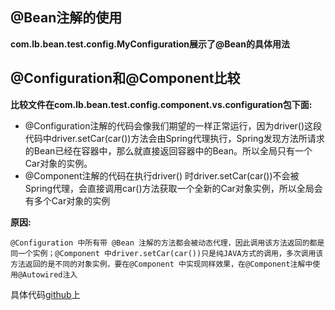 ## @Bean注解的使用
**com.lb.bean.test.config.MyConfiguration展示了@Bean的具体用法**


## @Configuration和@Component比较
**比较文件在com.lb.bean.test.config.component.vs.configuration包下面:**

*   @Configuration注解的代码会像我们期望的一样正常运行，因为driver()这段代码中driver.setCar(car())方法会由Spring代理执行，Spring发现方法所请求的Bean已经在容器中，那么就直接返回容器中的Bean。所以全局只有一个Car对象的实例。
*   @Component注解的代码在执行driver() 时driver.setCar(car())不会被Spring代理，会直接调用car()方法获取一个全新的Car对象实例，所以全局会有多个Car对象的实例

**原因:**

    @Configuration 中所有带 @Bean 注解的方法都会被动态代理，因此调用该方法返回的都是同一个实例；@Component 中driver.setCar(car())只是纯JAVA方式的调用，多次调用该方法返回的是不同的对象实例，要在@Component 中实现同样效果，在@Component注解中使用@Autowired注入
    
具体代码[github](https://github.com/lb7517/bean-test.git)上